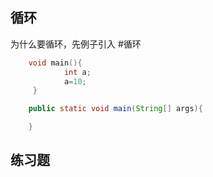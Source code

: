 ## 循环

为什么要循环，先例子引入
    #循环
```c
    void main(){
            int a;
            a=10;
     }
```
```java
    public static void main(String[] args){

    }
```

## 练习题